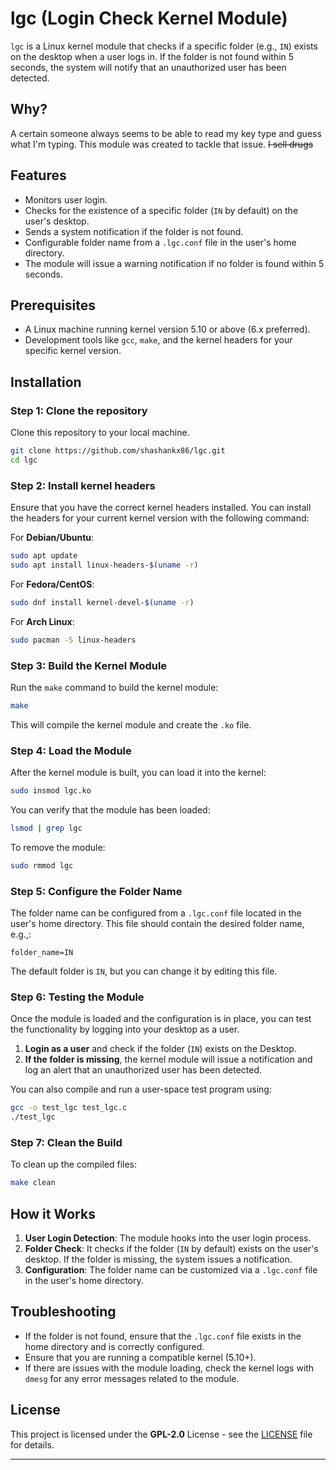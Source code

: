# lgc (Login Check Kernel Module)

`lgc` is a Linux kernel module that checks if a specific folder (e.g., `IN`) exists on the desktop when a user logs in. If the folder is not found within 5 seconds, the system will notify that an unauthorized user has been detected.

## Why?
A certain someone always seems to be able to read my key type and guess what I'm typing. This module was created to tackle that issue.
~~I sell drugs~~

## Features

- Monitors user login.
- Checks for the existence of a specific folder (`IN` by default) on the user's desktop.
- Sends a system notification if the folder is not found.
- Configurable folder name from a `.lgc.conf` file in the user's home directory.
- The module will issue a warning notification if no folder is found within 5 seconds.

## Prerequisites

- A Linux machine running kernel version 5.10 or above (6.x preferred).
- Development tools like `gcc`, `make`, and the kernel headers for your specific kernel version.

## Installation

### Step 1: Clone the repository

Clone this repository to your local machine.

```bash
git clone https://github.com/shashankx86/lgc.git
cd lgc
```

### Step 2: Install kernel headers

Ensure that you have the correct kernel headers installed. You can install the headers for your current kernel version with the following command:

For **Debian/Ubuntu**:

```bash
sudo apt update
sudo apt install linux-headers-$(uname -r)
```

For **Fedora/CentOS**:

```bash
sudo dnf install kernel-devel-$(uname -r)
```

For **Arch Linux**:

```bash
sudo pacman -S linux-headers
```

### Step 3: Build the Kernel Module

Run the `make` command to build the kernel module:

```bash
make
```

This will compile the kernel module and create the `.ko` file.

### Step 4: Load the Module

After the kernel module is built, you can load it into the kernel:

```bash
sudo insmod lgc.ko
```

You can verify that the module has been loaded:

```bash
lsmod | grep lgc
```

To remove the module:

```bash
sudo rmmod lgc
```

### Step 5: Configure the Folder Name

The folder name can be configured from a `.lgc.conf` file located in the user's home directory. This file should contain the desired folder name, e.g.,:

```text
folder_name=IN
```

The default folder is `IN`, but you can change it by editing this file.

### Step 6: Testing the Module

Once the module is loaded and the configuration is in place, you can test the functionality by logging into your desktop as a user.

1. **Login as a user** and check if the folder (`IN`) exists on the Desktop.
2. **If the folder is missing**, the kernel module will issue a notification and log an alert that an unauthorized user has been detected.

You can also compile and run a user-space test program using:

```bash
gcc -o test_lgc test_lgc.c
./test_lgc
```

### Step 7: Clean the Build

To clean up the compiled files:

```bash
make clean
```

## How it Works

1. **User Login Detection**: The module hooks into the user login process.
2. **Folder Check**: It checks if the folder (`IN` by default) exists on the user's desktop. If the folder is missing, the system issues a notification.
3. **Configuration**: The folder name can be customized via a `.lgc.conf` file in the user's home directory.

## Troubleshooting

- If the folder is not found, ensure that the `.lgc.conf` file exists in the home directory and is correctly configured.
- Ensure that you are running a compatible kernel (5.10+).
- If there are issues with the module loading, check the kernel logs with `dmesg` for any error messages related to the module.

## License

This project is licensed under the **GPL-2.0** License - see the [LICENSE](LICENSE) file for details.

---
